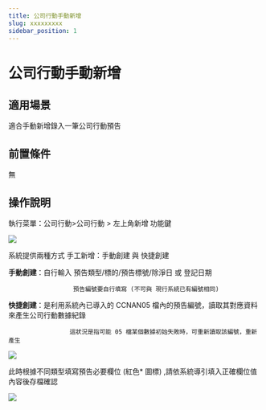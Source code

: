 ```yaml
---
title: 公司行動手動新增
slug: xxxxxxxxx
sidebar_position: 1
---
```



# 公司行動手動新增

## 適用場景

適合手動新增錄入一筆公司行動預告

## 前置條件

無

## 操作說明

執行菜單：公司行動&gt;公司行動 &gt; 左上角新增 功能鍵

<img src="/assets/ZjB5bCzceoAWVFxltOOcbsSdnLc.png" src-width="3348" src-height="298" align="center"/>

系統提供兩種方式 手工新增：手動創建 與 快捷創建

 **手動創建**：自行輸入 預告類型/標的/預告標號/除淨日 或 登記日期

                      預告編號要自行填寫 (不可與 現行系統已有編號相同)

 **快捷創建**：是利用系統內已導入的 CCNAN05 檔內的預告編號，讀取其對應資料來產生公司行動數據紀錄

                     這狀況是指可能 05 檔某個數據初始失敗時，可重新讀取該編號，重新產生

<img src="/assets/AgmObCpLpogSIyxpLkEcSy4VnFd.png" src-width="3364" src-height="1394" align="center"/>

此時根據不同類型填寫預告必要欄位 (紅色* 圖標) ,請依系統導引填入正確欄位值內容後存檔確認

<img src="/assets/CFQ3b3mTyoZDchxQoSUciaxRnEg.png" src-width="2984" src-height="752" align="center"/>

